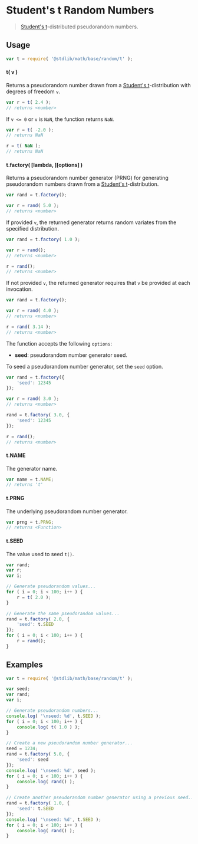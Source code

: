 # Student's t Random Numbers

> [Student's t][t]-distributed pseudorandom numbers.


<!-- <usage> -->

## Usage

``` javascript
var t = require( '@stdlib/math/base/random/t' );
```

#### t( v )

Returns a pseudorandom number drawn from a [Student's t][t]-distribution with degrees of freedom `v`.

``` javascript
var r = t( 2.4 );
// returns <number>
```

If `v <= 0` or `v` is `NaN`, the function returns `NaN`.

``` javascript
var r = t( -2.0 );
// returns NaN

r = t( NaN );
// returns NaN
```

#### t.factory( \[lambda, \]\[options\] )

Returns a pseudorandom number generator (PRNG) for generating pseudorandom numbers drawn from a [Student's t][t]-distribution.

``` javascript
var rand = t.factory();

var r = rand( 5.0 );
// returns <number>
```

If provided `v`, the returned generator returns random variates from the specified distribution.

``` javascript
var rand = t.factory( 1.0 );

var r = rand();
// returns <number>

r = rand();
// returns <number>
```

If not provided `v`, the returned generator requires that `v` be provided at each invocation.

``` javascript
var rand = t.factory();

var r = rand( 4.0 );
// returns <number>

r = rand( 3.14 );
// returns <number>
```

The function accepts the following `options`:

* __seed__: pseudorandom number generator seed.

To seed a pseudorandom number generator, set the `seed` option.

``` javascript
var rand = t.factory({
    'seed': 12345
});

var r = rand( 3.0 );
// returns <number>

rand = t.factory( 3.0, {
    'seed': 12345
});

r = rand();
// returns <number>
```

#### t.NAME

The generator name.

``` javascript
var name = t.NAME;
// returns 't'
```

#### t.PRNG

The underlying pseudorandom number generator.

``` javascript
var prng = t.PRNG;
// returns <Function>
```

#### t.SEED

The value used to seed `t()`.

``` javascript
var rand;
var r;
var i;

// Generate pseudorandom values...
for ( i = 0; i < 100; i++ ) {
    r = t( 2.0 );
}

// Generate the same pseudorandom values...
rand = t.factory( 2.0, {
    'seed': t.SEED
});
for ( i = 0; i < 100; i++ ) {
    r = rand();
}
```

<!-- </usage> -->


<!-- <examples> -->

## Examples

``` javascript
var t = require( '@stdlib/math/base/random/t' );

var seed;
var rand;
var i;

// Generate pseudorandom numbers...
console.log( '\nseed: %d', t.SEED );
for ( i = 0; i < 100; i++ ) {
    console.log( t( 1.0 ) );
}

// Create a new pseudorandom number generator...
seed = 1234;
rand = t.factory( 5.0, {
    'seed': seed
});
console.log( '\nseed: %d', seed );
for ( i = 0; i < 100; i++ ) {
    console.log( rand() );
}

// Create another pseudorandom number generator using a previous seed...
rand = t.factory( 1.0, {
    'seed': t.SEED
});
console.log( '\nseed: %d', t.SEED );
for ( i = 0; i < 100; i++ ) {
    console.log( rand() );
}
```

<!-- </examples> -->


<!-- <links> -->

[t]: https://en.wikipedia.org/wiki/Student%27s_t-distribution

<!-- </links> -->
